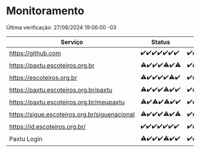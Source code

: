 # Monitoramento

Última verificação: 27/08/2024 19:06:00 -03

|Serviço|Status|Últimas 24h|
|---|---|---|
|https://github.com|<span title="2024-08-20: OK=24">✔️</span><span title="2024-08-21: OK=24">✔️</span><span title="2024-08-22: OK=23">✔️</span><span title="2024-08-23: OK=24">✔️</span><span title="2024-08-24: OK=24">✔️</span><span title="2024-08-25: OK=23">✔️</span><span title="2024-08-26: OK=21">✔️</span>|<span title="26/08/2024 19:07:00 -03 : 200">✔️</span><span title="26/08/2024 20:08:00 -03 : 200">✔️</span><span title="26/08/2024 21:36:00 -03 : 200">✔️</span><span title="26/08/2024 23:01:00 -03 : 200">✔️</span><span title="27/08/2024 00:08:00 -03 : 200">✔️</span><span title="27/08/2024 01:11:00 -03 : 200">✔️</span><span title="27/08/2024 02:07:00 -03 : 200">✔️</span><span title="27/08/2024 03:11:00 -03 : 200">✔️</span><span title="27/08/2024 04:07:00 -03 : 200">✔️</span><span title="27/08/2024 05:10:00 -03 : 200">✔️</span><span title="27/08/2024 06:08:00 -03 : 200">✔️</span><span title="27/08/2024 07:07:00 -03 : 200">✔️</span><span title="27/08/2024 08:06:00 -03 : 200">✔️</span><span title="27/08/2024 09:13:00 -03 : 200">✔️</span><span title="27/08/2024 10:13:00 -03 : 200">✔️</span><span title="27/08/2024 11:07:00 -03 : 200">✔️</span><span title="27/08/2024 12:07:00 -03 : 200">✔️</span><span title="27/08/2024 13:08:00 -03 : 200">✔️</span><span title="27/08/2024 14:06:00 -03 : 200">✔️</span><span title="27/08/2024 15:10:00 -03 : 200">✔️</span><span title="27/08/2024 16:05:00 -03 : 200">✔️</span><span title="27/08/2024 17:08:00 -03 : 200">✔️</span><span title="27/08/2024 18:06:00 -03 : 200">✔️</span><span title="27/08/2024 19:06:00 -03 : 200">✔️</span>|
|https://paxtu.escoteiros.org.br|<span title="2024-08-20: OK=23, Falhas=1">⚠️</span><span title="2024-08-21: OK=24">✔️</span><span title="2024-08-22: OK=23">✔️</span><span title="2024-08-23: OK=24">✔️</span><span title="2024-08-24: OK=23, Falhas=1">⚠️</span><span title="2024-08-25: OK=23">✔️</span><span title="2024-08-26: OK=19, Falhas=2">⚠️</span>|<span title="26/08/2024 19:07:00 -03 : 200">✔️</span><span title="26/08/2024 20:08:00 -03 : 200">✔️</span><span title="26/08/2024 21:36:00 -03 : 200">✔️</span><span title="26/08/2024 23:01:00 -03 : 200">✔️</span><span title="27/08/2024 00:08:00 -03 : 200">✔️</span><span title="27/08/2024 01:11:00 -03 : 200">✔️</span><span title="27/08/2024 02:07:00 -03 : 200">✔️</span><span title="27/08/2024 03:11:00 -03 : 200">✔️</span><span title="27/08/2024 04:07:00 -03 : 200">✔️</span><span title="27/08/2024 05:10:00 -03 : 200">✔️</span><span title="27/08/2024 06:08:00 -03 : 200">✔️</span><span title="27/08/2024 07:07:00 -03 : 200">✔️</span><span title="27/08/2024 08:06:00 -03 : 200">✔️</span><span title="27/08/2024 09:13:00 -03 : 200">✔️</span><span title="27/08/2024 10:13:00 -03 : 200">✔️</span><span title="27/08/2024 11:07:00 -03 : 200">✔️</span><span title="27/08/2024 12:07:00 -03 : 200">✔️</span><span title="27/08/2024 13:08:00 -03 : 200">✔️</span><span title="27/08/2024 14:06:00 -03 : 200">✔️</span><span title="27/08/2024 15:10:00 -03 : 200">✔️</span><span title="27/08/2024 16:05:00 -03 : 200">✔️</span><span title="27/08/2024 17:08:00 -03 : 200">✔️</span><span title="27/08/2024 18:06:00 -03 : 200">✔️</span><span title="27/08/2024 19:06:00 -03 : 200">✔️</span>|
|https://escoteiros.org.br|<span title="2024-08-20: OK=23, Falhas=1">⚠️</span><span title="2024-08-21: OK=24">✔️</span><span title="2024-08-22: OK=23">✔️</span><span title="2024-08-23: OK=24">✔️</span><span title="2024-08-24: OK=24">✔️</span><span title="2024-08-25: OK=22, Falhas=1">⚠️</span><span title="2024-08-26: OK=21">✔️</span>|<span title="26/08/2024 19:07:00 -03 : 200">✔️</span><span title="26/08/2024 20:08:00 -03 : 200">✔️</span><span title="26/08/2024 21:36:00 -03 : 200">✔️</span><span title="26/08/2024 23:01:00 -03 : 200">✔️</span><span title="27/08/2024 00:08:00 -03 : 200">✔️</span><span title="27/08/2024 01:11:00 -03 : 200">✔️</span><span title="27/08/2024 02:07:00 -03 : 200">✔️</span><span title="27/08/2024 03:11:00 -03 : 200">✔️</span><span title="27/08/2024 04:07:00 -03 : 200">✔️</span><span title="27/08/2024 05:10:00 -03 : 200">✔️</span><span title="27/08/2024 06:08:00 -03 : 200">✔️</span><span title="27/08/2024 07:07:00 -03 : 200">✔️</span><span title="27/08/2024 08:06:00 -03 : 200">✔️</span><span title="27/08/2024 09:13:00 -03 : 200">✔️</span><span title="27/08/2024 10:13:00 -03 : 200">✔️</span><span title="27/08/2024 11:07:00 -03 : 200">✔️</span><span title="27/08/2024 12:07:00 -03 : 200">✔️</span><span title="27/08/2024 13:08:00 -03 : 200">✔️</span><span title="27/08/2024 14:06:00 -03 : 200">✔️</span><span title="27/08/2024 15:10:00 -03 : 200">✔️</span><span title="27/08/2024 16:05:00 -03 : 200">✔️</span><span title="27/08/2024 17:08:00 -03 : 200">✔️</span><span title="27/08/2024 18:06:00 -03 : 200">✔️</span><span title="27/08/2024 19:06:00 -03 : 200">✔️</span>|
|https://paxtu.escoteiros.org.br/paxtu|<span title="2024-08-20: OK=23, Falhas=1">⚠️</span><span title="2024-08-21: OK=24">✔️</span><span title="2024-08-22: OK=23">✔️</span><span title="2024-08-23: OK=24">✔️</span><span title="2024-08-24: OK=23, Falhas=1">⚠️</span><span title="2024-08-25: OK=23">✔️</span><span title="2024-08-26: OK=21">✔️</span>|<span title="26/08/2024 19:07:00 -03 : 200">✔️</span><span title="26/08/2024 20:08:00 -03 : 200">✔️</span><span title="26/08/2024 21:36:00 -03 : 200">✔️</span><span title="26/08/2024 23:01:00 -03 : 200">✔️</span><span title="27/08/2024 00:08:00 -03 : 200">✔️</span><span title="27/08/2024 01:11:00 -03 : 200">✔️</span><span title="27/08/2024 02:07:00 -03 : 200">✔️</span><span title="27/08/2024 03:11:00 -03 : 200">✔️</span><span title="27/08/2024 04:07:00 -03 : 200">✔️</span><span title="27/08/2024 05:10:00 -03 : 200">✔️</span><span title="27/08/2024 06:08:00 -03 : 200">✔️</span><span title="27/08/2024 07:07:00 -03 : 200">✔️</span><span title="27/08/2024 08:06:00 -03 : 200">✔️</span><span title="27/08/2024 09:13:00 -03 : 200">✔️</span><span title="27/08/2024 10:13:00 -03 : 200">✔️</span><span title="27/08/2024 11:07:00 -03 : 200">✔️</span><span title="27/08/2024 12:07:00 -03 : 200">✔️</span><span title="27/08/2024 13:08:00 -03 : 200">✔️</span><span title="27/08/2024 14:06:00 -03 : 200">✔️</span><span title="27/08/2024 15:10:00 -03 : 200">✔️</span><span title="27/08/2024 16:05:00 -03 : 200">✔️</span><span title="27/08/2024 17:08:00 -03 : 200">✔️</span><span title="27/08/2024 18:06:00 -03 : 200">✔️</span><span title="27/08/2024 19:06:00 -03 : 200">✔️</span>|
|https://paxtu.escoteiros.org.br/meupaxtu|<span title="2024-08-20: OK=23, Falhas=1">⚠️</span><span title="2024-08-21: OK=24">✔️</span><span title="2024-08-22: OK=22, Falhas=1">⚠️</span><span title="2024-08-23: OK=24">✔️</span><span title="2024-08-24: OK=23, Falhas=1">⚠️</span><span title="2024-08-25: OK=23">✔️</span><span title="2024-08-26: OK=21">✔️</span>|<span title="26/08/2024 19:07:00 -03 : 200">✔️</span><span title="26/08/2024 20:08:00 -03 : 200">✔️</span><span title="26/08/2024 21:36:00 -03 : 200">✔️</span><span title="26/08/2024 23:01:00 -03 : 200">✔️</span><span title="27/08/2024 00:08:00 -03 : 200">✔️</span><span title="27/08/2024 01:11:00 -03 : 200">✔️</span><span title="27/08/2024 02:07:00 -03 : 200">✔️</span><span title="27/08/2024 03:11:00 -03 : 200">✔️</span><span title="27/08/2024 04:07:00 -03 : 200">✔️</span><span title="27/08/2024 05:10:00 -03 : 200">✔️</span><span title="27/08/2024 06:08:00 -03 : 200">✔️</span><span title="27/08/2024 07:07:00 -03 : 200">✔️</span><span title="27/08/2024 08:06:00 -03 : 200">✔️</span><span title="27/08/2024 09:13:00 -03 : 200">✔️</span><span title="27/08/2024 10:13:00 -03 : 200">✔️</span><span title="27/08/2024 11:07:00 -03 : 200">✔️</span><span title="27/08/2024 12:07:00 -03 : 200">✔️</span><span title="27/08/2024 13:08:00 -03 : 200">✔️</span><span title="27/08/2024 14:06:00 -03 : 200">✔️</span><span title="27/08/2024 15:10:00 -03 : 200">✔️</span><span title="27/08/2024 16:05:00 -03 : 200">✔️</span><span title="27/08/2024 17:08:00 -03 : 200">✔️</span><span title="27/08/2024 18:06:00 -03 : 200">✔️</span><span title="27/08/2024 19:06:00 -03 : 200">✔️</span>|
|https://sigue.escoteiros.org.br/siguenacional|<span title="2024-08-20: OK=23, Falhas=1">⚠️</span><span title="2024-08-21: OK=24">✔️</span><span title="2024-08-22: OK=23">✔️</span><span title="2024-08-23: OK=24">✔️</span><span title="2024-08-24: OK=23, Falhas=1">⚠️</span><span title="2024-08-25: OK=23">✔️</span><span title="2024-08-26: OK=19, Falhas=2">⚠️</span>|<span title="26/08/2024 19:07:00 -03 : 200">✔️</span><span title="26/08/2024 20:08:00 -03 : 200">✔️</span><span title="26/08/2024 21:36:00 -03 : 200">✔️</span><span title="26/08/2024 23:01:00 -03 : 200">✔️</span><span title="27/08/2024 00:08:00 -03 : 200">✔️</span><span title="27/08/2024 01:11:00 -03 : 200">✔️</span><span title="27/08/2024 02:07:00 -03 : 200">✔️</span><span title="27/08/2024 03:11:00 -03 : 200">✔️</span><span title="27/08/2024 04:07:00 -03 : 200">✔️</span><span title="27/08/2024 05:10:00 -03 : 200">✔️</span><span title="27/08/2024 06:08:00 -03 : 200">✔️</span><span title="27/08/2024 07:07:00 -03 : 200">✔️</span><span title="27/08/2024 08:06:00 -03 : 200">✔️</span><span title="27/08/2024 09:13:00 -03 : 200">✔️</span><span title="27/08/2024 10:13:00 -03 : 200">✔️</span><span title="27/08/2024 11:07:00 -03 : 200">✔️</span><span title="27/08/2024 12:07:00 -03 : 200">✔️</span><span title="27/08/2024 13:08:00 -03 : 200">✔️</span><span title="27/08/2024 14:06:00 -03 : 200">✔️</span><span title="27/08/2024 15:10:00 -03 : 200">✔️</span><span title="27/08/2024 16:05:00 -03 : 200">✔️</span><span title="27/08/2024 17:08:00 -03 : 200">✔️</span><span title="27/08/2024 18:06:00 -03 : 200">✔️</span><span title="27/08/2024 19:06:00 -03 : 200">✔️</span>|
|https://id.escoteiros.org.br/|<span title="2024-08-20: OK=24">✔️</span><span title="2024-08-21: OK=24">✔️</span><span title="2024-08-22: OK=23">✔️</span><span title="2024-08-23: OK=24">✔️</span><span title="2024-08-24: OK=24">✔️</span><span title="2024-08-25: OK=23">✔️</span><span title="2024-08-26: OK=21">✔️</span>|<span title="26/08/2024 19:07:00 -03 : 200">✔️</span><span title="26/08/2024 20:08:00 -03 : 200">✔️</span><span title="26/08/2024 21:36:00 -03 : 200">✔️</span><span title="26/08/2024 23:01:00 -03 : 200">✔️</span><span title="27/08/2024 00:08:00 -03 : 200">✔️</span><span title="27/08/2024 01:11:00 -03 : 200">✔️</span><span title="27/08/2024 02:07:00 -03 : 200">✔️</span><span title="27/08/2024 03:11:00 -03 : 200">✔️</span><span title="27/08/2024 04:07:00 -03 : 200">✔️</span><span title="27/08/2024 05:10:00 -03 : 200">✔️</span><span title="27/08/2024 06:08:00 -03 : 200">✔️</span><span title="27/08/2024 07:07:00 -03 : 200">✔️</span><span title="27/08/2024 08:06:00 -03 : 200">✔️</span><span title="27/08/2024 09:13:00 -03 : 200">✔️</span><span title="27/08/2024 10:13:00 -03 : 200">✔️</span><span title="27/08/2024 11:07:00 -03 : 200">✔️</span><span title="27/08/2024 12:07:00 -03 : 200">✔️</span><span title="27/08/2024 13:08:00 -03 : 200">✔️</span><span title="27/08/2024 14:06:00 -03 : 200">✔️</span><span title="27/08/2024 15:10:00 -03 : 200">✔️</span><span title="27/08/2024 16:05:00 -03 : 200">✔️</span><span title="27/08/2024 17:08:00 -03 : 200">✔️</span><span title="27/08/2024 18:06:00 -03 : 200">✔️</span><span title="27/08/2024 19:06:00 -03 : 200">✔️</span>|
|Paxtu Login|<span title="2024-08-20: OK=23, Falhas=1">⚠️</span><span title="2024-08-21: OK=24">✔️</span><span title="2024-08-22: OK=23">✔️</span><span title="2024-08-23: OK=24">✔️</span><span title="2024-08-24: OK=23, Falhas=1">⚠️</span><span title="2024-08-25: OK=23">✔️</span><span title="2024-08-26: OK=21">✔️</span>|<span title="26/08/2024 19:07:00 -03 : 200">✔️</span><span title="26/08/2024 20:08:00 -03 : 200">✔️</span><span title="26/08/2024 21:36:00 -03 : 200">✔️</span><span title="26/08/2024 23:01:00 -03 : 200">✔️</span><span title="27/08/2024 00:08:00 -03 : 200">✔️</span><span title="27/08/2024 01:11:00 -03 : 200">✔️</span><span title="27/08/2024 02:07:00 -03 : 200">✔️</span><span title="27/08/2024 03:11:00 -03 : 200">✔️</span><span title="27/08/2024 04:07:00 -03 : 200">✔️</span><span title="27/08/2024 05:10:00 -03 : 200">✔️</span><span title="27/08/2024 06:08:00 -03 : 200">✔️</span><span title="27/08/2024 07:07:00 -03 : 200">✔️</span><span title="27/08/2024 08:06:00 -03 : 200">✔️</span><span title="27/08/2024 09:13:00 -03 : 200">✔️</span><span title="27/08/2024 10:13:00 -03 : 200">✔️</span><span title="27/08/2024 11:07:00 -03 : 200">✔️</span><span title="27/08/2024 12:07:00 -03 : 200">✔️</span><span title="27/08/2024 13:08:00 -03 : 200">✔️</span><span title="27/08/2024 14:06:00 -03 : 200">✔️</span><span title="27/08/2024 15:10:00 -03 : 200">✔️</span><span title="27/08/2024 16:05:00 -03 : 200">✔️</span><span title="27/08/2024 17:08:00 -03 : 200">✔️</span><span title="27/08/2024 18:06:00 -03 : 200">✔️</span><span title="27/08/2024 19:06:00 -03 : 200">✔️</span>|
